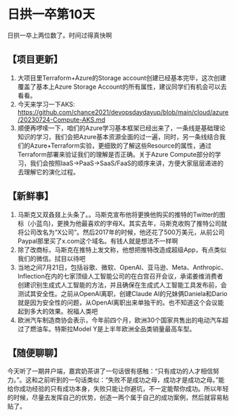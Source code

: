 # 日拱一卒第10天
日拱一卒上两位数了。时间过得真快啊

## 【项目更新】
1. 大项目里Terraform+Azure的Storage account创建已经基本完毕，这次创建覆盖了基本上Azure Storage Account的所有属性，建议同学们有机会可以去看看。
2. 今天来学习一下AKS: https://github.com/chance2021/devopsdaydayup/blob/main/cloud/azure/20230724-Compute-AKS.md
3. 顺便再啰嗦一下，咱们的Azure学习基本框架已经出来了，一条线是基础理论知识的学习，我们会把Azure基本资源全面的过一遍，同时，另一条线结合我们的Azure+Terraform实验，更细致的了解这些Resource的属性，通过Terraform部署来验证我们的理解是否正确。关于Azure Compute部分的学习，我们会按照IaaS->PaaS->SaaS/FaaS的顺序来讲，方便大家层层递进的去理解它的演化过程。


## 【新鲜事】
1. 马斯克又双叒叕上头条了。。马斯克宣布他将更换他购买的推特的Twitter的图标（小蓝鸟)，更换为他最喜欢的字母X。其实去年，马斯克收购了推特公司就将公司改名为“X公司”。然后2017年的时候，他还花了500万美元，从前公司Paypal那里买了x.com这个域名。有钱人就是想法不一样啊
2. 除了改商标，马斯克在推特上发文称，他想把推特改造成超级App，有点类似我们的微信。拭目以待吧
3. 当地之间7月21日，包括谷歌、微软、OpenAI、亚马逊、Meta、Anthropic、Inflection在内的七家顶级人工智能公司的在白宫召开会议，承诺姜维消费者创建识别生成式人工智能的方法，并且确保在生成式人工智能工具发布前，会测试其安全性。之前从OpenAI离职，创建Claude AI的兄妹俩Daniela和Dario就是因为安全性的问题，从OpenAI离职出来单独干的。也不知道这个会议能起到多大的效果。祝福人类吧
4. 欧洲汽车制造商协会表示，今年前四个月，欧洲30个国家共售出的电动汽车超过了燃油车。特斯拉Model Y是上半年欧洲全品类销量最高车型。

## 【随便聊聊】
今天听了一期井户端，嘉宾奶茶讲了一句话很有感触：“只有成功的人才相信努力。”。这和之前听到的一句话类似：“失败不是成功之母，成功才是成功之母。”能给你成功经验的只有成功本身，失败只能让你避坑，不一定能帮你成功。所以年轻的时候，尽量去发挥自己的优势，创造一两个属于自己的成功案例，然后就容易粘贴了。